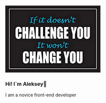 ![Header](https://github.com/Lelik7777/lelik7777/blob/main/assets/for%20github_300_200.png)
### Hi! I`m Aleksey👋

I am a novice front-end developer
